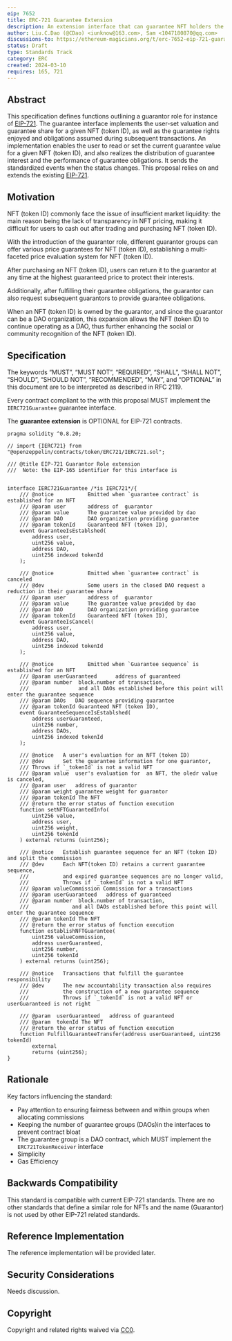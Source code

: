 ```yaml
---
eip: 7652
title: ERC-721 Guarantee Extension
description: An extension interface that can guarantee NFT holders the ability to exchange their NFTs for circulating tokens at any time
author: Liu.C.Dao (@CDao) <iunknow@163.com>, Sam <1047180870@qq.com>
discussions-to: https://ethereum-magicians.org/t/erc-7652-eip-721-guarantee-extension/19284
status: Draft
type: Standards Track
category: ERC
created: 2024-03-10
requires: 165, 721
---
```


## Abstract

This specification defines functions outlining a guarantor role for instance of [EIP-721](./eip-721.md). The guarantee interface implements the user-set valuation and guarantee share for a given NFT (token ID), as well as the guarantee rights enjoyed and obligations assumed during subsequent transactions. An implementation enables the user to read or set the current guarantee value for a given NFT (token ID), and also realizes the distribution of guarantee interest and the performance of guarantee obligations. It sends the standardized events when the status changes. This proposal relies on and extends the existing [EIP-721](./eip-721.md).

## Motivation

NFT (token ID) commonly face the issue of insufficient market liquidity: the main reason being the lack of transparency in NFT pricing, making it difficult for users to cash out after trading and purchasing NFT (token ID).

With the introduction of the guarantor role, different guarantor groups can offer various price guarantees for NFT (token ID), establishing a multi-faceted price evaluation system for NFT (token ID).

After purchasing an NFT (token ID), users can return it to the guarantor at any time at the highest guaranteed price to protect their interests.

Additionally, after fulfilling their guarantee obligations, the guarantor can also request subsequent guarantors to provide guarantee obligations.

When an NFT (token ID) is owned by the guarantor, and since the guarantor can be a DAO organization, this expansion allows the NFT (token ID) to continue operating as a DAO, thus further enhancing the social or community recognition of the NFT (token ID).

## Specification

The keywords “MUST”, “MUST NOT”, “REQUIRED”, “SHALL”, “SHALL NOT”, “SHOULD”, “SHOULD NOT”, “RECOMMENDED”, “MAY”, and “OPTIONAL” in this document are to be interpreted as described in RFC 2119.

Every contract compliant to the with this proposal MUST implement the `IERC721Guarantee` guarantee interface. 

The **guarantee extension**  is OPTIONAL for EIP-721 contracts.

```solidity
pragma solidity ^0.8.20;

// import {IERC721} from "@openzeppelin/contracts/token/ERC721/IERC721.sol";

/// @title EIP-721 Guarantor Role extension
///  Note: the EIP-165 identifier for this interface is


interface IERC721Guarantee /*is IERC721*/{
    /// @notice           Emitted when `guarantee contract` is established for an NFT
    /// @param user       address of  guarantor
    /// @param value      The guarantee value provided by dao
    /// @param DAO        DAO organization providing guarantee
    /// @param tokenId    Guaranteed NFT (token ID),
    event GuaranteeIsEstablshed(
        address user,
        uint256 value,
        address DAO,
        uint256 indexed tokenId
    );

    /// @notice           Emitted when `guarantee contract` is canceled
    /// @dev              Some users in the closed DAO request a reduction in their guarantee share
    /// @param user       address of  guarantor
    /// @param value      The guarantee value provided by dao
    /// @param DAO        DAO organization providing guarantee
    /// @param tokenId    Guaranteed NFT (token ID),
    event GuaranteeIsCancel(
        address user,
        uint256 value,
        address DAO,
        uint256 indexed tokenId
    );

    /// @notice           Emitted when `Guarantee sequence` is established for an NFT
    /// @param userGuaranteed      address of guaranteed
    /// @param number  block.number of transaction,
    ///                and all DAOs established before this point will enter the guarantee sequence
    /// @param DAOs   DAO sequence providing guarantee
    /// @param tokenId Guaranteed NFT (token ID),
    event GuaranteeSequenceIsEstablshed(
        address userGuaranteed,
        uint256 number,
        address DAOs,
        uint256 indexed tokenId
    );

    /// @notice   A user's evaluation for an NFT (token ID)
    /// @dev      Set the guarantee information for one guarantor,
    /// Throws if `_tokenId` is not a valid NFT
    /// @param value  user's evaluation for  an NFT, the oledr value is canceled,
    /// @param user   address of guarantor
    /// @param weight guarantee weight for guarantor
    /// @param tokenId The NFT
    /// @return the error status of function execution
    function setNFTGuarantedInfo(
        uint256 value,
        address user,
        uint256 weight,
        uint256 tokenId
    ) external returns (uint256);

    /// @notice   Establish guarantee sequence for an NFT (token ID) and split the commission
    /// @dev      Each NFT(token ID) retains a current guarantee sequence,
    ///           and expired guarantee sequences are no longer valid,
    ///           Throws if `_tokenId` is not a valid NFT
    /// @param valueCommission Commission for a transactions
    /// @param userGuaranteed   address of guaranteed
    /// @param number  block.number of transaction,
    ///              and all DAOs established before this point will enter the guarantee sequence
    /// @param tokenId The NFT
    /// @return the error status of function execution
    function establishNFTGuarantee(
        uint256 valueCommission,
        address userGuaranteed,
        uint256 number,
        uint256 tokenId
    ) external returns (uint256);

    /// @notice   Transactions that fulfill the guarantee responsibility
    /// @dev      The new accountability transaction also requires
    ///           the construction of a new guarantee sequence
    ///           Throws if `_tokenId` is not a valid NFT or userGuaranteed is not right

    /// @param  userGuaranteed   address of guaranteed
    /// @param  tokenId The NFT
    /// @return the error status of function execution
    function FulfillGuaranteeTransfer(address userGuaranteed, uint256 tokenId)
        external
        returns (uint256);
}

```

## Rationale

Key factors influencing the standard:

- Pay attention to ensuring fairness between and within groups when allocating commissions
- Keeping the number of guarantee groups (DAOs)in the interfaces to prevent contract bloat
- The guarantee group is a DAO contract, which MUST implement the `ERC721TokenReceiver` interface
- Simplicity
- Gas Efficiency


## Backwards Compatibility

This standard is compatible with current EIP-721 standards. There are no other standards that define a similar role for NFTs and the name (Guarantor) is not used by other EIP-721 related standards.


## Reference Implementation

The reference implementation will be provided later.

## Security Considerations

Needs discussion.

## Copyright

Copyright and related rights waived via [CC0](../LICENSE.md).
